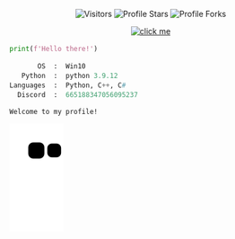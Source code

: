 <p align="center"><img src="https://gpvc.arturio.dev/LethalAspect" alt="Visitors"></a>
<img src="https://img.shields.io/badge/dynamic/json?&label=Total%20Stars&color=bb2527&style=flat&style=for-the-badge&query=%24.stars&url=https://api.github-star-counter.workers.dev/user/LethalAspect" alt="Profile Stars"></a>
<img src="https://img.shields.io/badge/dynamic/json?&label=Total%20Forks&color=bb2527&style=flat&style=for-the-badge&query=%24.forks&url=https://api.github-star-counter.workers.dev/user/LethalAspect" alt="Profile Forks"></a>
<p align="center"><a href="https://www.youtube.com/watch?v=xvFZjo5PgG0" target="_blank"><img src="https://discordapp.com/api/guilds/995960657214189578/widget.png?style=shield" alt="click me"></a></p></p>

```python
print(f'Hello there!')
```

```python
       OS  :  Win10
   Python  :  python 3.9.12
Languages  :  Python, C++, C#
  Discord  :  665188347056095237
```

```text
Welcome to my profile!
```

<a href="https://discord.gg/S7sb24pCzn" target="_blank"><img src="https://github.com/AstraaDev/AstraaDev/blob/output/github-contribution-grid-snake.svg" alt="snake"></a>

